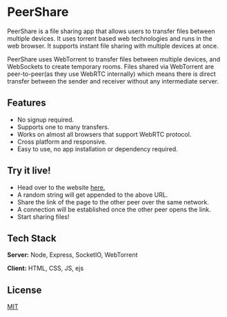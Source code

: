 
# PeerShare

PeerShare is a file sharing app that allows users to transfer files between multiple devices. It uses torrent based web technologies and runs in the web browser. It supports instant file sharing with multiple devices at once.

PeerShare uses WebTorrent to transfer files between multiple devices, and WebSockets to create temporary rooms. Files shared via WebTorrent are peer-to-peer(as they use WebRTC internally) which means there is direct transfer between the sender and receiver without any intermediate server.


## Features

- No signup required.
- Supports one to many transfers.
- Works on almost all browsers that support WebRTC protocol.
- Cross platform and responsive.
- Easy to use, no app installation or dependency required.


## Try it live!

- Head over to the website [here.](https://p2p-file-share.herokuapp.com/)
- A random string will get appended to the above URL.
- Share the link of the page to the other peer over the same network.
- A connection will be established once the other peer opens the link.
- Start sharing files!


## Tech Stack

**Server:** Node, Express, SocketIO, WebTorrent

**Client:** HTML, CSS, JS, ejs


## License

[MIT](https://choosealicense.com/licenses/mit/)

